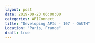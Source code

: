 ```yaml
---
layout: post
date: 2019-09-23 06:00:00
categories: APIConnect
title: "Developing APIs - 107 - OAUTH"
Location: "Paris, France"
draft: true
---
```

<!--more-->
